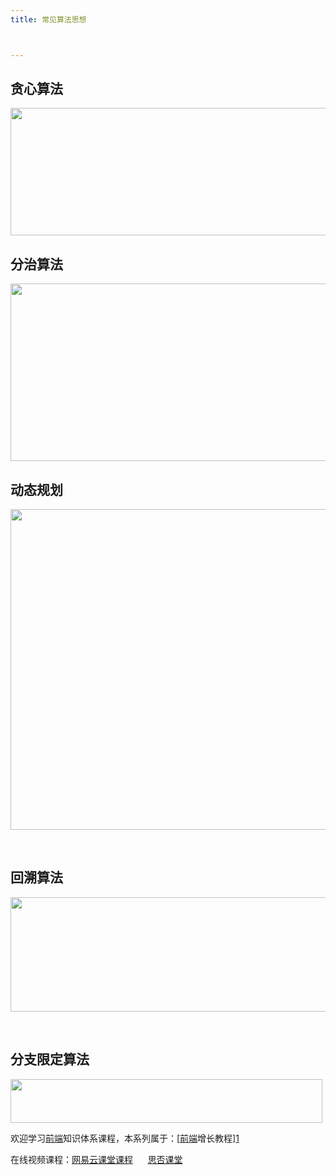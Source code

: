 ```yaml
---
title: 常见算法思想



---
```

## 贪心算法

<p id="YKwDcBO">
  <img loading="lazy" width="582" height="204" class="alignnone size-full wp-image-6539 shadow" src="https://haomou.oss-cn-beijing.aliyuncs.com/upload/2020/12/img_5fdf68590db0e.png?x-oss-process=image/quality,q_10/resize,m_lfit,w_200" data-src="https://haomou.oss-cn-beijing.aliyuncs.com/upload/2020/12/img_5fdf68590db0e.png?x-oss-process=image/format,webp" alt="" srcset="https://haomou.oss-cn-beijing.aliyuncs.com/upload/2020/12/img_5fdf68590db0e.png?x-oss-process=image/format,webp 582w, https://haomou.oss-cn-beijing.aliyuncs.com/upload/2020/12/img_5fdf68590db0e.png?x-oss-process=image/quality,q_50/resize,m_fill,w_300,h_105/format,webp 300w" sizes="(max-width: 582px) 100vw, 582px" />
</p>

## 分治算法

<p id="UtXVPCE">
  <img loading="lazy" width="1007" height="284" class="alignnone size-full wp-image-6540 shadow" src="https://haomou.oss-cn-beijing.aliyuncs.com/upload/2020/12/img_5fdf688436883.png?x-oss-process=image/quality,q_10/resize,m_lfit,w_200" data-src="https://haomou.oss-cn-beijing.aliyuncs.com/upload/2020/12/img_5fdf688436883.png?x-oss-process=image/format,webp" alt="" srcset="https://haomou.oss-cn-beijing.aliyuncs.com/upload/2020/12/img_5fdf688436883.png?x-oss-process=image/format,webp 1007w, https://haomou.oss-cn-beijing.aliyuncs.com/upload/2020/12/img_5fdf688436883.png?x-oss-process=image/quality,q_50/resize,m_fill,w_300,h_85/format,webp 300w, https://haomou.oss-cn-beijing.aliyuncs.com/upload/2020/12/img_5fdf688436883.png?x-oss-process=image/quality,q_50/resize,m_fill,w_800,h_226/format,webp 800w, https://haomou.oss-cn-beijing.aliyuncs.com/upload/2020/12/img_5fdf688436883.png?x-oss-process=image/quality,q_50/resize,m_fill,w_768,h_217/format,webp 768w" sizes="(max-width: 1007px) 100vw, 1007px" />
</p>

## 动态规划

<p id="lcbAaSw">
  <img loading="lazy" width="1053" height="513" class="alignnone size-full wp-image-6541 shadow" src="https://haomou.oss-cn-beijing.aliyuncs.com/upload/2020/12/img_5fdf68e22c2d6.png?x-oss-process=image/quality,q_10/resize,m_lfit,w_200" data-src="https://haomou.oss-cn-beijing.aliyuncs.com/upload/2020/12/img_5fdf68e22c2d6.png?x-oss-process=image/format,webp" alt="" srcset="https://haomou.oss-cn-beijing.aliyuncs.com/upload/2020/12/img_5fdf68e22c2d6.png?x-oss-process=image/format,webp 1053w, https://haomou.oss-cn-beijing.aliyuncs.com/upload/2020/12/img_5fdf68e22c2d6.png?x-oss-process=image/quality,q_50/resize,m_fill,w_300,h_146/format,webp 300w, https://haomou.oss-cn-beijing.aliyuncs.com/upload/2020/12/img_5fdf68e22c2d6.png?x-oss-process=image/quality,q_50/resize,m_fill,w_800,h_390/format,webp 800w, https://haomou.oss-cn-beijing.aliyuncs.com/upload/2020/12/img_5fdf68e22c2d6.png?x-oss-process=image/quality,q_50/resize,m_fill,w_768,h_374/format,webp 768w" sizes="(max-width: 1053px) 100vw, 1053px" />
</p>

&nbsp;

## 回溯算法

<p id="hzTilgC">
  <img loading="lazy" width="1058" height="183" class="alignnone size-full wp-image-6542 shadow" src="https://haomou.oss-cn-beijing.aliyuncs.com/upload/2020/12/img_5fdf690760590.png?x-oss-process=image/quality,q_10/resize,m_lfit,w_200" data-src="https://haomou.oss-cn-beijing.aliyuncs.com/upload/2020/12/img_5fdf690760590.png?x-oss-process=image/format,webp" alt="" srcset="https://haomou.oss-cn-beijing.aliyuncs.com/upload/2020/12/img_5fdf690760590.png?x-oss-process=image/format,webp 1058w, https://haomou.oss-cn-beijing.aliyuncs.com/upload/2020/12/img_5fdf690760590.png?x-oss-process=image/quality,q_50/resize,m_fill,w_300,h_52/format,webp 300w, https://haomou.oss-cn-beijing.aliyuncs.com/upload/2020/12/img_5fdf690760590.png?x-oss-process=image/quality,q_50/resize,m_fill,w_800,h_138/format,webp 800w, https://haomou.oss-cn-beijing.aliyuncs.com/upload/2020/12/img_5fdf690760590.png?x-oss-process=image/quality,q_50/resize,m_fill,w_768,h_133/format,webp 768w" sizes="(max-width: 1058px) 100vw, 1058px" />
</p>

&nbsp;

## 分支限定算法

<p id="iKZzCnL">
  <img loading="lazy" width="499" height="70" class="alignnone size-full wp-image-6543 shadow" src="https://haomou.oss-cn-beijing.aliyuncs.com/upload/2020/12/img_5fdf692a13946.png?x-oss-process=image/quality,q_10/resize,m_lfit,w_200" data-src="https://haomou.oss-cn-beijing.aliyuncs.com/upload/2020/12/img_5fdf692a13946.png?x-oss-process=image/format,webp" alt="" srcset="https://haomou.oss-cn-beijing.aliyuncs.com/upload/2020/12/img_5fdf692a13946.png?x-oss-process=image/format,webp 499w, https://haomou.oss-cn-beijing.aliyuncs.com/upload/2020/12/img_5fdf692a13946.png?x-oss-process=image/quality,q_50/resize,m_fill,w_300,h_42/format,webp 300w" sizes="(max-width: 499px) 100vw, 499px" />
</p>

欢迎学习[前端](https://www.w3cdoc.com)知识体系课程，本系列属于：[[前端](https://www.w3cdoc.com)增长教程][1]

在线视频课程：<a href="https://study.163.com/course/courseMain.htm?share=2&shareId=400000000351011&courseId=1209400904&_trace_c_p_k2_=d5106aa1758748cea6e733c4b1f29bbe" target="_blank" rel="noopener noreferrer">网易云课堂课程</a>      <a href="https://segmentfault.com/ls/1650000019681091" target="_blank" rel="noopener noreferrer">思否课堂</a>

 [1]: https://www.f2e123.com/fed-regain

